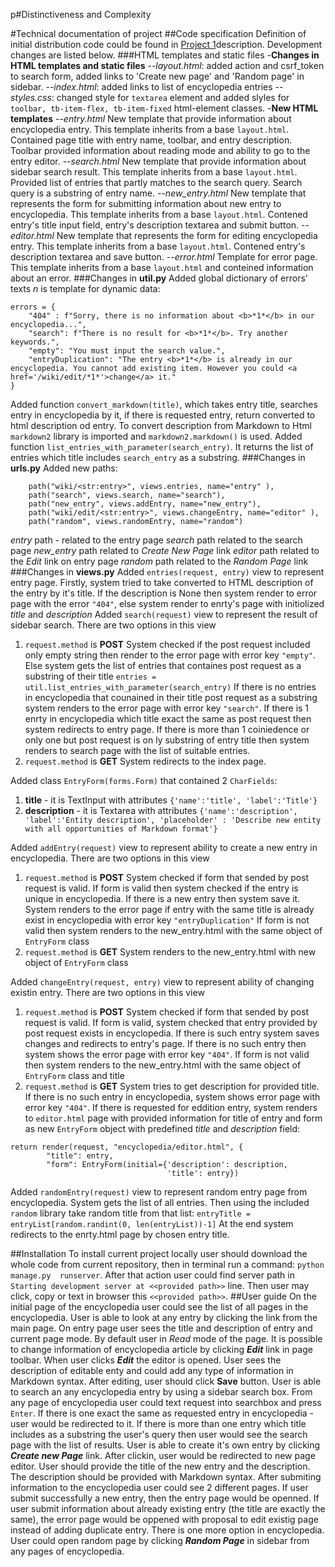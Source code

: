 p#Distinctiveness and Complexity

#Technical documentation of project
##Code specification
Definition of initial distribution code could be found in [Project 1](https://cs50.harvard.edu/web/2020/projects/1/wiki/)description. Development changes are listed below.
###HTML templates and static files
-**Changes in HTML templates and static files**
--*layout.html*: added action and csrf_token to search form, added links to 'Create new page' and 'Random page' in sidebar.
--*index.html*: added links to list of encyclopedia entries
--*styles.css*: changed style for `textarea` element and added slyles for `toolbar, tb-item-flex, tb-item-fixed` html-element classes. 
-**New HTML templates**
--*entry.html*
New template that provide information about encyclopedia entry. This template inherits from a base `layout.html`. Contained page title with entry name,  toolbar, and entry description. Toolbar provided information about reading mode and ability to go to the entry editor.
--*search.html*
New template that provide information about sidebar search result. This template inherits from a base `layout.html`. Provided list of entries that partly matches to the search query. Search query is a substring of entry name.
--*new_entry.html* 
New template that represents the form for submitting information about new entry to encyclopedia. This template inherits from a base `layout.html`. Contened entry's title input field, entry's description textarea and submit button.
--*editor.html*
New template that represents the form for editing encyclopedia entry. This template inherits from a base `layout.html`. Contened  entry's description textarea and save button.
--*error.html*
Template for error page. This template inherits from a base `layout.html` and conteined information about an error.
###Changes in __util.py__
Added global dictionary of errors' texts *n* is template for dynamic data:
```
errors = {
    "404" : f"Sorry, there is no information about <b>*1*</b> in our encyclopedia...",
    "search": f"There is no result for <b>*1*</b>. Try another keywords.",
    "empty": "You must input the search value.",
    "entryDuplication": "The entry <b>*1*</b> is already in our encyclopedia. You cannot add existing item. However you could <a href='/wiki/edit/*1*'>change</a> it."
}
```
Added function `convert_markdown(title)`, which takes entry title, searches entry in encyclopedia by it, if there is requested entry, return converted to html description od entry. To convert description from Markdown to Html `markdown2` library is imported and `markdown2.markdown()` is used.
Added function `list_entries_with_parameter(search_entry)`. It returns the list of entries which title includes `search_entry` as a substring.
###Changes in __urls.py__
Added new paths:
```
    path("wiki/<str:entry>", views.entries, name="entry" ),
    path("search", views.search, name="search"),
    path("new_entry", views.addEntry, name="new_entry"),
    path("wiki/edit/<str:entry>", views.changeEntry, name="editor" ),
    path("random", views.randomEntry, name="random")
```
*entry* path - related to the entry page
*search* path related to the search page
*new_entry* path related to *Create New Page* link
*editor* path related to the *Edit* link on entry page
*random* path related to the *Random Page* link
###Changes in __views.py__
Added `entries(request, entry)` view to represent entry page. Firstly, system tried to take converted to HTML description of the entry by it's title. If the description is None  then system render to error page with the error  `"404"`, else system render to enrty's page with initiolized *title* and *description*
Added `search(request)` view to represent the result of sidebar search.
There are two options in this view
1. `request.method` is **POST**
System checked if the post request included only empty string then render to the error page with error key `"empty"`.
Else system gets the list of entries that containes post request as a substring of their title
`entries = util.list_entries_with_parameter(search_entry)`
If there is no entries in encyclopedia that counained in their title post request as a substring system renders to the error page with error key `"search"`.
If there is 1 enrty in encyclopedia which title exact the same as post request then system redirects to entry page.
If there is more than 1 coiniedence or only one but post request is on ly substring of entry title then system renders to search page with the list of suitable entries.
2. `request.method` is **GET**
System redirects to the index page.

Added class `EntryForm(forms.Form)` that contained 2 `CharFields`:
1. **title** - it is TextInput with attributes `{'name':'title', 'label':'Title'}`
2. **description** - it is Textarea with attributes `{'name':'description', 'label':'Entity description', 'placeholder' : 'Describe new entity with all opportunities of Markdown format'}`

Added `addEntry(request)` view to represent ability to create a new entry in encyclopedia.
There are two options in this view
1. `request.method` is **POST**
System checked if form that sended by post request is valid.
If form is valid then system checked if the entry is unique in encyclopedia.
If there is a new entry then system save it.
System renders to the error page if entry with the same title is already exist in encyclopedia with error key `"entryDuplication"`
If form is not valid then system renders to the new_entry.html with the same object of `EntryForm` class
2. `request.method` is **GET**
System renders to the new_entry.html with new object of `EntryForm` class

Added `changeEntry(request, entry)` view to represent ability of changing existin entry.
There are two options in this view
1. `request.method` is **POST**
System checked if form that sended by post request is valid.
If form is valid, system checked that entry provided by post request exists in encyclopedia. If there is such entry system saves changes and redirects to entry's page. If there is no such entry then system shows the error page with error key `"404"`.
If form is not valid then system renders to the new_entry.html with the same object of `EntryForm` class and title
2. `request.method` is **GET**
System tries to get description for provided title. If there is no such entry in encyclopedia, system shows error page with error key `"404"`. If there is requested for eddition entry, system renders to `editor.html` page with provided information for title of entry and form as new `EntryForm` object with predefined *title* and *description* field:
```
return render(request, "encyclopedia/editor.html", {
        "title": entry,
        "form": EntryForm(initial={'description': description,
                                   'title': entry})
```
Added `randomEntry(request)` view to represent random entry page from encyclopedia. System gets the list of all entries. Then using the included `random` library take random title from that list:
```entryTitle = entryList[random.randint(0, len(entryList))-1]```
At the end system redirects to the enrty.html page by chosen entry title.

##Installation
To install current project locally user should download the whole code from current repository, then in terminal run a command:
```python manage.py  runserver```. After that action user could find server path in `Starting development server at <<provided path>>` line. Then user may click, copy or text in browser this `<<provided path>>`.
##User guide
On the initial page of the encyclopedia user could see the list of all pages in the encyclopedia. User is able to look at any entry by clicking the link from the main page. On entry page user sees the title and description of entry and current page mode. By default user in *Read* mode of the page. It is possible to change information of encyclopedia article by clicking **_Edit_** link in page toolbar.
When user clicks **_Edit_** the editor is opened. User sees the description of editable enty and could add any type of information in Markdown syntax. After editing, user should click **Save** button.
User is able to search an any encyclopedia entry by using a sidebar search box. From any page of encyclopedia user could text request into searchbox and press `Enter`.
If there is one exact the same as requested entry in encyclopedia - user would be redirected to it. If there is more than one entry which title includes as a substring the user's query then user would see the search page with the list of results.
User is able to create it's own entry by clicking **_Create new Page_** link. After clickin, user would be redirected to new page editor. User should provide the title of the new entry and the description. The description should be provided with Markdown syntax.
After submiting information to the encyclopedia user could see 2 different pages. If user submit successfully a new entry, then the entry page would be openned. If user submit information about already existing entry (the title are exactly the same), the error page would be oppened with proposal to edit existig page instead of adding duplicate entry.
There is one more option in encyclopedia. User could open random page by clicking **_Random Page_** in sidebar from any pages of encyclopedia.



